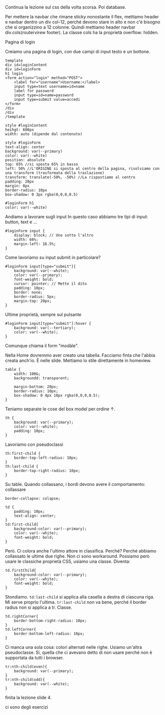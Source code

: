 Continua la lezione sul css della volta scorsa. Poi database.

Per mettere la navbar che rimane sticky nonostante il flex, mettiamo header e navbar dentro un div col-12, perché devono stare in alto e non c'è bisogno che si organizzino a 12 colonne.
Quindi mettiamo header navbar div.cols(routervirew footer).
La classe cols ha la proprietà overflow: hidden.

Pagina di login

Creiamo una pagina di login, con due campi di input testo e un bottone.
```
template
div id=loginContent
div id=loginForm
h1 login
<form action="login" method="POST">
    <label for="username">Username:</label>
    input type=text username=id=name
    label for password
    input type=id=name=password
    input type=submit value=accedi
</form>
/div
/div
/template

style #loginContent
heihgt: 600px
width: auto (dipende dal contenuto)

style #loginForm
text-align: center
background: var(--primary)
color: var(--white)
position: absolute
top: 65% //si sposta 65% in basso
left: 50% //L'ORIGINE si sposta al centro della pagina, risolviamo con una transform (trasformata della traslazione)
transform: translate(-50%, -50%) //La rispostiamo al centro
padding: 20px
margin: 0px
border-radius: 10px
box-shadow: 0 3px rgba(0,0,0,0.5)

#loginForm h1
color: var(--white)
```

Andiamo a lavorare sugli input
In questo caso abbiamo tre tipi di input: button, text e ...

```
#loginForm input {
    display: block; // Uno sotto l'altro
    width: 66%;
    margin-left: 16.5%;
}
```

Come lavoriamo su input submit in particolare?

```
#loginForm input[type="submit"]{
    background: var(--white);
    color: var(--primary);
    font-weight: bold;
    cursor: pointer; // Mette il dito
    padding: 10px;
    border: none;
    border-radius: 5px;
    margin-top: 20px;
}
```

Ultime proprietà, sempre sul pulsante
```
#loginForm input[type="submit"]:hover {
    background: var(--tertiary);
    color: var(--white);
}
```

Comunque chiama il form "modàle".

Nella Home dovremmo aver creato una tabella. Facciamo finta che l'abbia creata anch'io. È nelle slide.
Mettiamo lo stile direttamente in homeview.
```
table {
    width: 100&;
    backgroundd: transparent;
    
    margin-bottom: 20px;
    border-radius: 10px;
    box-shadow: 0 4px 10px rgba(0,0,0,0.5);
}
```
Teniamo separate le cose del box model per ordine ↑.

```
th {
    background: var(--primary);
    color: var(--white);
    padding: 10px;
}
```

Lavoriamo con pseudoclassi
```
th:first-child {
    border-top-left-radius: 10px;
}
th:last-child {
    border-top-right-radius: 10px;
}
```

Su table. Quando collassano, i bordi devono avere il comportamento: collassare
```
border-collapse: colapse;
```

```
td {
    padding: 10px;
    text-align: center;
}
td:first-child{
    background-color: var(--primary);
    color: var(--white);
    font-weight: bold;
}
```
Però. Ci colora anche l'ultimo attore in classifica. Perché? Perché abbiamo collassato le ultime due righe. Non ci sono workaround. Possiamo però usare le classiche proprietà CSS, usiamo una classe.
Diventa:
```
td.firstChild{
    background-color: var(--primary);
    color: var(--white);
    font-weight: bold;
}
```

Stondiamo. `td:last-child` si applica alla casella a destra di ciascuna riga. Mi serve proprio l'ultima. `tr:last-child` non va bene, perché il border radius non si applica a tr. Classe.
```
td.rightCorner{
    border-bottom-right-radius: 10px;
}
td.leftCorner{
    border-bottom-left-radius: 10px;
}
```

Ci manca una sola cosa: colori alternati nelle righe. Usiamo un'altra pseudoclasse. Sì, quella che ci avevano detto di non usare perché non è supportata da tutti i browser.

```
tr:nth-child(even){
    background: var(--primary);
}
tr:nth-child(odd){
    background: var(--white);
}
```

finita la lezione slide 4.

ci sono degli esercizi